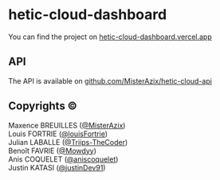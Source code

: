 # hetic-cloud-dashboard
You can find the project on [hetic-cloud-dashboard.vercel.app](https://hetic-cloud-dashboard.vercel.app/)

## API
The API is available on [github.com/MisterAzix/hetic-cloud-api](https://github.com/MisterAzix/hetic-cloud-api)

## Copyrights ©

Maxence BREUILLES ([@MisterAzix](https://github.com/MisterAzix))<br />
Louis FORTRIE ([@louisFortrie](https://github.com/louisFortrie))<br />
Julian LABALLE ([@Triips-TheCoder](https://github.com/Triips-TheCoder))<br />
Benoît FAVRIE ([@Mowdyy](https://github.com/Mowdyy))<br />
Anis COQUELET ([@aniscoquelet](https://github.com/aniscoquelet))<br />
Justin KATASI ([@justinDev91](https://github.com/justinDev91))
